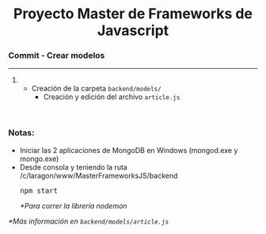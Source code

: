 
<h1 align="center">Proyecto Master de Frameworks de Javascript</h1>
<h3><b>Commit -</b> <strong>Crear modelos</strong></h3>
<hr>
<ol>
  <li>
    <ul>
      <li>
        Creación de la carpeta <code>backend/models/</code>
        <ul>
          <li>Creación y edición del archivo <code>article.js</code></li>
        </ul>
      </li>
    </ul>
  </li>
 
</ol>

<br>

<!-- Notas -->
<h3><b>Notas:</b></h3>
<ul>
  <li>
    Iniciar las 2 aplicaciones de MongoDB en Windows (mongod.exe y mongo.exe)
  </li>
  <li>
    Desde consola y teniendo la ruta /c/laragon/www/MasterFrameworksJS/backend
    <pre>npm start</pre>
    <em>*Para correr la librería nodemon</em>
  </li>
</ul>

<em>*Más información en <code>backend/models/article.js</code></em>
